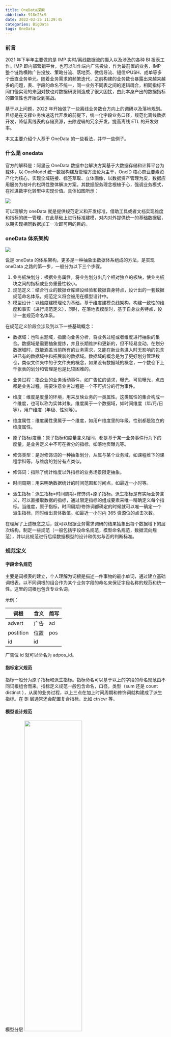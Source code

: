 ```yaml
---
title: OneData探索
abbrlink: 918e25c9
date: 2022-03-25 11:29:45
categories: BigData
tags: OneData
---
```


### 前言

2021 年下半年主要做的是 IMP 实时/离线数据流的摄入以及涉及的各种 BI 报表工作。IMP 即内部营销平台，也可以叫作端内广告投放，作为最前置的业务，IMP 整个链路横跨广告投放、策略分流、落地页、微信导流、短信/PUSH、成单等多个垂直业务单元。随着业务需求的频繁迭代，之前构建的业务数仓暴露出来越来越多的问题，表、字段的命名不统一，同一业务不同表之间的逻辑耦合，相同指标不同口径实现的来回对数也对数据研发侧造成了很大困扰，由此本身产出的数据指标的置信性也开始受到挑战。

基于以上问题，2022 年开始做了一些离线业务数仓方向上的调研以及落地规划。目标是在支撑业务快速迭代开发的前提下，统一化字段业务口径，规范化离线数据开发，降低离线表的存储资源，去除逻辑的冗余开发，提高离线 ETL 的开发效率。

本文主要介绍个人基于 OneData 的一些看法，并举一些例子。

<!--more-->

### 什么是 onedata 
官方的解释是：阿里云 OneData 数据中台解决方案基于大数据存储和计算平台为载体，以 OneModel 统一数据构建及管理方法论为主干，OneID 核心商业要素资产化为核心，实现全域链接、标签萃取、立体画像，以数据资产管理为皮，数据应用服务为枝叶的松耦性整体解决方案。其数据服务理念根植于心，强调业务模式，在推进数字化转型中实现价值。具体如图所示：

![](https://timemachine-blog.oss-cn-beijing.aliyuncs.com/img/ali_oneData.png)

可以理解为 oneData 就是提供规范定义和开发标准，借助工具或者文档实现维度和指标的统一管理，在此基础上进行标准建模，对内对外提供统一的基础数据层，以期实现相同数据加工一次即可用的目的。

### oneData 体系架构
![](https://timemachine-blog.oss-cn-beijing.aliyuncs.com/img/OneData%20%E4%BD%93%E7%B3%BB%E6%9E%B6%E6%9E%84%20%281%29.png)

说是 oneData 的体系架构，更多是一种抽象出数据体系组成的方法，是实现 oneData 之路的第一步，一般分为以下三个步骤。

1. 业务板块划分：根据业务属性，将业务划分出几个相对独立的板块，使业务板块之间的指标或业务重叠性较小。
2. 规范定义：结合行业的数据仓库建设经验和数据自身特点，设计出的一套数据规范命名体系，规范定义将会被用在模型设计中。
3. 模型设计：以维度建模理论为基础，基于维度建模总线架构，构建一致性的维度和事实（进行规范定义），同时，在落地表模型时，基于自身业务特点，设计一套规范命名体系。

在规范定义阶段会涉及到以下一些基础概念：

- 数据域：也叫主题域，指面向业务分析，将业务过程或者维度进行抽象的集合。数据域是需要抽象提炼，并且长期维护和更新的，但不轻易变动。在划分数据域时，既能涵盖当前所有的业务需求，又能在新业务进入时无影响的包含进已有的数据域中和拓展新的数据域。数据域的概念是为了更好划分管理数仓，类似文件夹中的子文件夹的概念，如果没有数据域的概念，一个数仓下上千张表的划分和管理是也是比较困难的。

- 业务过程：指企业的业务活动事件，如广告位的请求，曝光，可见曝光，点击都是业务过程。需要注意业务过程是一个不可拆分的行为事件。

- 维度：维度是度量的环境，用来反映业务的一类属性。这类属性的集合构成一个维度，也可以称为实体对象。维度属于一个数据域，如时间维度（年/月/日等），用户维度（年级、性别等）。

- 维度属性：维度属性隶属于一个维度，如用户维度里的年级，性别都是独立的维度属性。

- 原子指标/度量：原子指标和度量含义相同，都是基于某一业务事件行为下的度量，是业务定义中不可在拆分的指标，如落地页曝光等。

- 修饰类型：是对修饰词的一种抽象划分，从属与某个业务域，如课程维下的课程学科等。与维度的划分有点类似。

- 修饰词：指除了统计维度以外指标的业务场景限定抽象。

- 时间周期：用来明确数据统计的时间范围和时间点，如最近一小时等。

- 派生指标：派生指标=时间周期+修饰词+原子指标。派生指标是有实际业务含义，可以直接取数据的指标，通过限定指标的组成要素来唯一精确定义每个指标。当维度，原子指标，时间周期/修饰词都确定的时候就可以唯一确定一个派生指标，同时给出具体数值。如最近一小时内 365 资源位的点击次数。

在理解了上述概念之后，就可以根据业务需求调研的结果抽象出每个数据域下的层次结构，制定一些规范（一般包括字段命名规范，模型命名规范，数据流向规范），并以此规范进行后续数据模型的设计和优劣与否的判断标准。

### 规范定义

#### 字段命名规范
主要是词根表的建立，个人理解为词根是描述一件事物的最小单词，通过建立基础词根表，以不同词根的组合作为某个业务字段的命名来保证字段名称的规范和统一性。这里的词根也包含专业名词。

示例：

|词根	|含义|  简写 |
|-------|--------|-------|
| advert | 广告 |  ad  |
| postition | 位置 | pos |
| id  | id |  |

广告位 id 就可以命名为 adpos_id。

#### 指标定义规范
指标一般分为原子指标和派生指标。指标命名可以基于以上的字段的命名规范由不同词根组合而来。指标定义规范一般包含命名，口径，类型（sum 还是 count distinct ），从属的业务过程，以上三点在加上时间周期和修饰词就构建成了派生指标。在 BI 层通常还会配置复合指标，比如 ctr/cvr 等。

#### 模型设计规范
模型分层
<img src="https://timemachine-blog.oss-cn-beijing.aliyuncs.com/img/%E5%88%86%E5%B1%82.png" width="60%" height="50%">
- ODS：原始数据层，存放原始数据，数据保持原貌不做处理。
- DW ：数据仓库层，是为企业所有级别的决策制定过程，提供所有类型数据支持的战略集合，是一个包含所有主题的通用集合。包含 DWD、DWS。
- DWD：明细数据层，存储的都是以事实表为主，该层的事实表又叫明细事实表。DWD 层做数据的标准化，为后续的处理提供干净、统一、标准的数据。在 DWD 层的操作：
	- 过滤，去除掉丢失关键信息的数据、去除格式错误的数据、去除无用字段。
	- 统一，打点数据不够规范，不同业务的打点逻辑可能不同，在 DWD 层做统一。如布尔类型，有用 0，1 数字标识，也有用 0，1 字符串标识，也有用 true，false 字符串标识别。如字符串空值有 "",也有 null。如日期有秒级时间戳，也有毫秒时间戳。
	- 映射，例如将字符串映射成枚举值。
	- 按照数据域划分。
- DWS：数据服务层，按照业务划分，在该层按照不同的维度聚合计算指标，生成字段比较多的宽表，用于提供后续的业务查询，OLAP分析，数据分发等。
- DIM：维表层，存储所有的维度信息。按照不同的维度主题划分。
- ADS：数据应用层，面向实际的数据需求，以 DWD 或者 DWS 层的数据为基础，组成的各种统计报表。

数据流向规范
<img src="https://timemachine-blog.oss-cn-beijing.aliyuncs.com/img/shucangliuxiang.png" width="60%" height="50%">

- 只有 dwd 和 dim 可以使用 ods 层数据。
- dwd 之间不能同层调用，原因是不能跨数据域调用。
- dws 之间可以互相调用，组合成不同数据域下的链路转化宽表。
- dim 从 dwd 事实表中获取或者从 ods 层直接获取，不能直接将 ods 层表作为 dim 使用。
- ads 层只能通过 dwd 和 dws 取数，并且要尽量避免直接从 dwd 取数，如果要取数的话，需要考虑是否可以建立 dws 宽表。
- 对于其他业务团队提供的 dwd 表，首先考虑建立 dws 表，再者同步成业务交集下的 dwd 事实表。

#### 模型命名规范
模型分层 + 业务板块 + 数据主题 + {可选的业务过程} + {可选的粒度} +  调度周期，比如 dwd_imp_ad_click_di

#### 表文档规范
在平台基建不完善时，可以考虑结合 confluence 来对表文档进行集中管理，但是比较麻烦，这里不太建议。个人感觉的 oneData 各种规范的保证其实是强依赖于平台工具的，比如阿里的 dataworks。

#### 模型设计
主要基于维度建模的思想来进行模型设计，主要考虑以下几个因素

- 易用性，大多数数仓表不仅仅要提供给上下游研发使用，分析师和运营也有取数需求，表模型的设计要尽量便于他人理解。
- 拓展性，由于业务迭代添加字段时不用对下游业务使用造成太大的扰动。
- 低成本，合理的字段冗余可以提高 sql 的性能，避免多余的 join 操作。这里的低成本并非是简单的低存储，更多是存储成本和查询性能的平衡。
- 高效性，良好的查询性能，通常依赖于合理的分区和索引来实现，存储方面的话就是数据的分布。


### 实施过程
阿里巴巴大数据之路第五章有对应的图，这里就不重新搞了，这里实施过程其实可以在抽象下，下面实践会介绍并举一些示例。

1. 业务需求调研。
2. 依据 oneData 的体系架构进行数据域划分，抽象业务过程和维度。
3. 明确规范定义
	- 指标规范（指标分层，是否要借助工具或者文档来进行指标的统一建立与管理）。
	- 命名规范（字段命名规范，词根表，维度修饰词文档的维护）。
	- 模型设计规范（模型分层，模型命名，数据流向等）
	- 码值维护。
4. 构建总线矩阵，以全局整体的视角来看每个业务过程所涉及到的维度。
5. 模型设计
	- 依据第二步抽象的维度和指标进行维表和事实表设计。
	- 模型评审，保障交付。

### 一些问题
之前看 oneData 时的一些问题，其实应该也不算问题，oneData 作为一个方法论，只是起到总纲的作用，不能教条主义，要结合本身的业务场景来灵活调整，最终形成适合自己的 onedata。
- 维度属性和修饰词的区别在哪里？既然已经作为修饰词了，那么就可以作为维度，为何还要区分成两个概念？
- 汇总表和事实表的区别在哪里？
只有汇总表会涉及到指标的概念，事实表仅仅是描述事件行为。
- 构建总线矩阵的意义在哪里？
- oneData 的核心思想是什么？
- 维表有没有必要进行合并，什么场景下合并？
要理解主从维表的概念
- ods 的维表为啥要同步到 dim 一份，仅仅是为了统一规范？
- 粒度和维度的区别在哪里？
粒度更偏向于描述事实的深度，比如小时粒度，天粒度，月粒度。而维度是描述事实的角度，更水平也更细。
- 针对前置业务板块用到了后续转化链路业务下的数据域中的表，是需要把后续链路业务板块划作一个数据域放到前置业务中去，还是做完全的业务隔离呢？
- 主题域和数据域的区别在哪里？
- 业务过程该怎么划分，要不要拆分到最细？这里分别对应的就是单事务事实表和多事务事实表。什么场景下该拆分到最细，什么场景下又该合并？
- dwd，dws 层原则上不允许跨数据域，如果要跨数据域该怎么办？是新建数据域还是通过视图的方式提供？
- oneDtata 整体的实施过程强依赖工具，尤其是规范定义部分，如果没有工具功能保证的话，不可避免的会出现规范定义问题，最常见的就是字段命名不统一。

### 实践
看了 oneData 一段时间后，其实非常的晦涩难懂，总感觉是虚无缥缈，另外这个东西的设计与重构的周期是非常长的，并且还要考虑中间业务需求的变动造成的已确定表模型的更改以及双跑过程中的队列资源。基于以上问题，对以上 oneData 的实施过程在做细分。

下面的内容都会基于广告投放下的广告请求业务过程来做举例。

#### 数据域及业务过程划分
上面已经介绍了数据域及业务过程的概念。对于涉及对个垂直业务单元的业务线来说，其涉及到的每个业务单元可以看做一个数据域，比如博主所做的 IMP ，就可以划分为广告投放，落地页，成单等等数据域。
这里以广告投放数据域为例，业务过程大致可以划分为内部与外部
- 内部，运营侧在后台对广告计划，单元，创意的创建。
- 外部，用户产生的广告请求，广告曝光，广告可见曝光，广告点击。


#### 数仓规划 

##### 构建总线矩阵
主要是明确该数据域下所涉及到的所有业务过程以及每个业务过程所涉及到的维度 
![](https://timemachine-blog.oss-cn-beijing.aliyuncs.com/img/zongxianjuzhen.png)

##### 明确指标
![](https://timemachine-blog.oss-cn-beijing.aliyuncs.com/img/mingquezhibiao.png)

##### 整体设计
![](https://timemachine-blog.oss-cn-beijing.aliyuncs.com/img/zhengtisheji.png)

#### 数据标准 

##### 定义字段标准 
根据规范定义中的词根表来设计该数据域下每个业务过程所涉及到的字段以及业务含义。

##### 定义枚举值
针对字段标准中字段，关联其对应的枚举值

##### 定义度量

#### 数据指标  

##### 定义原子指标

##### 定义修饰词

##### 定义时间周期

##### 构建派生指标

#### 模型设计


### 总结
OneData 仅仅是一个思想，或者说是一种做事的通用方法。我们不应囿于这个个概念，而是应该结合具体的业务场景去思考如何落地，在实践中归纳出适合自己业务的 'OneData'。这里其实我把它归纳成了五步，然后没一步都需要详细的业务调研和评审环节，甚至工具来保证其强规范性
- 数据域及业务过程划分
- 数仓规划
- 数据标准 
- 数据指标
- 模型设计
- 模型评审
- 资源预估











